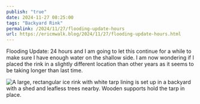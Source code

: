 ```yaml
---
publish: "true"
date: 2024-11-27 08:25:00
tags: "Backyard Rink"
permalink: /2024/11/27/flooding-update-hours
url: https://ericmwalk.blog/2024/11/27/flooding-update-hours.html
---
```


Flooding Update: 24 hours and I am going to let this continue for a while to make sure I have enough water on the shallow side. I am now wondering if I placed the rink in a slightly different location than other years as it seems to be taking longer than last time.

![A large, rectangular ice rink with white tarp lining is set up in a backyard with a shed and leafless trees nearby. Wooden supports hold the tarp in place.](https://ericmwalk.blog/uploads/2024/img-1024.jpeg)
